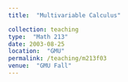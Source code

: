 ```yaml
---
title:  "Multivariable Calculus"

collection: teaching
type:  "Math 213"
date: 2003-08-25
location:  "GMU"
permalink: /teaching/m213f03
venue:  "GMU Fall"
---
```

